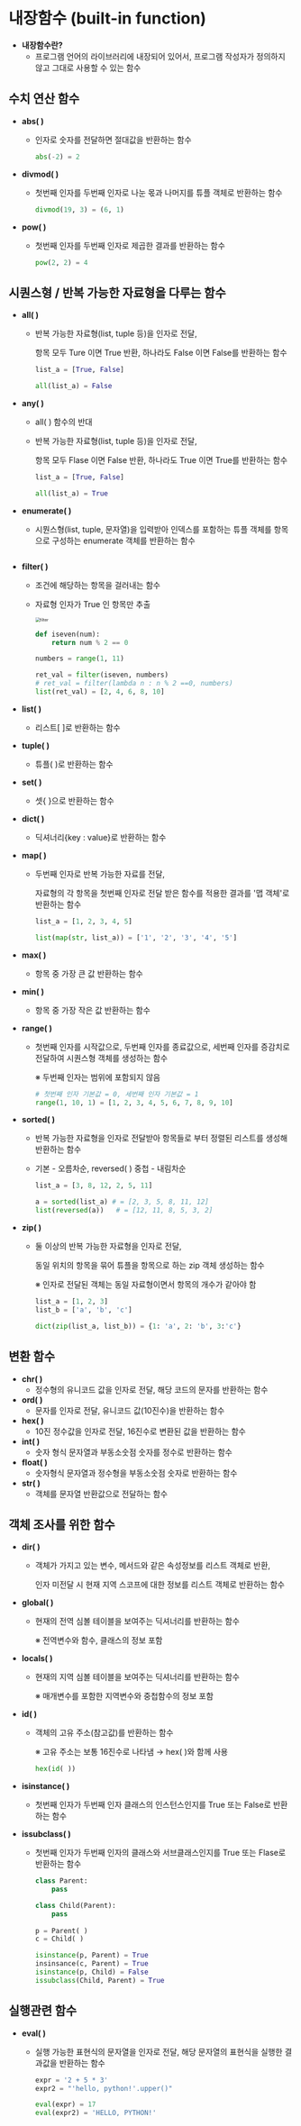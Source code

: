 # 내장함수 (built-in function)

- **내장함수란?**
  - 프로그램 언어의 라이브러리에 내장되어 있어서, 프로그램 작성자가 정의하지 않고 그대로 사용할 수 있는 함수

## 수치 연산 함수

- **abs( )**

  - 인자로 숫자를 전달하면 절대값을 반환하는 함수

    ```python
    abs(-2) = 2
    ```

- **divmod( )**

  - 첫번째 인자를 두번째 인자로 나눈 몫과 나머지를 튜플 객체로 반환하는  함수

    ```python
    divmod(19, 3) = (6, 1)
    ```

- **pow( )**

  - 첫번째 인자를 두번째 인자로 제곱한 결과를 반환하는 함수

    ```python
    pow(2, 2) = 4
    ```

## 시퀀스형 / 반복 가능한 자료형을 다루는 함수

- **all( )**

  - 반복 가능한 자료형(list, tuple 등)을 인자로 전달,

    항목 모두 Ture 이면 True 반환,  하나라도 False 이면 False를 반환하는 함수

    ```python
    list_a = [True, False]
    
    all(list_a) = False
    ```

- **any( )**

  - all( ) 함수의 반대

  - 반복 가능한 자료형(list, tuple 등)을 인자로 전달,

    항목 모두 Flase 이면 False 반환,  하나라도 True 이면 True를 반환하는 함수

    ```python
    list_a = [True, False]
    
    all(list_a) = True
    ```

- **enumerate( )**

  - 시뭔스형(list, tuple, 문자열)을 입력받아 인덱스를 포함하는 튜플 객체를 항목으로 구성하는 enumerate 객체를 반환하는 함수

    ```python
    
    ```

- **filter( )**

  - 조건에 해당하는 항목을 걸러내는 함수

  - 자료형 인자가 True 인 항목만 추출

    <img src="07 내장함수 (bilt-in function).assets/filter.PNG" alt="filter" style="zoom:50%;" />

    ```python
    def iseven(num):
        return num % 2 == 0
    
    numbers = range(1, 11)
    
    ret_val = filter(iseven, numbers)
    # ret_val = filter(lambda n : n % 2 ==0, numbers)
    list(ret_val) = [2, 4, 6, 8, 10]
    ```

- **list( )**

  - 리스트[ ]로 반환하는 함수

- **tuple( )**

  - 튜플( )로 반환하는 함수

- **set( )**

  - 셋{ }으로 반환하는 함수

- **dict( )**

  - 딕셔너리{key : value}로 반환하는 함수

- **map( )**

  - 두번째 인자로 반복 가능한 자료를 전달,

    자료형의 각 항목을 첫번째 인자로 전달 받은 함수를 적용한 결과를 '맵 객체'로 반환하는 함수

    ```python
    list_a = [1, 2, 3, 4, 5]
    
    list(map(str, list_a)) = ['1', '2', '3', '4', '5']
    ```

- **max( )**

  - 항목 중 가장 큰 값 반환하는 함수

- **min( )**

  - 항목 중 가장 작은 값 반환하는 함수

- **range( )**

  - 첫번째 인자를 시작값으로, 두번째 인자를 종료값으로, 세번째 인자를 증감치로 전달하여 시퀀스형 객체를 생성하는 함수

    ※ 두번째 인자는 범위에 포함되지 않음

    ```python
    # 첫번째 인자 기본값 = 0, 세번째 인자 기본값 = 1
    range(1, 10, 1) = [1, 2, 3, 4, 5, 6, 7, 8, 9, 10]
    ```

- **sorted( )**

  - 반복 가능한 자료형을 인자로 전달받아 항목들로 부터 정렬된 리스트를 생성해 반환하는 함수

  - 기본 - 오름차순, reversed( ) 중첩 - 내림차순

    ```python
    list_a = [3, 8, 12, 2, 5, 11]
    
    a = sorted(list_a) # = [2, 3, 5, 8, 11, 12]
    list(reversed(a))   # = [12, 11, 8, 5, 3, 2]
    ```

- **zip( )**

  - 둘 이상의 반복 가능한 자료형을 인자로 전달,

    동일 위치의 항목을 묶어 튜플을 항목으로 하는 zip 객체 생성하는 함수

    ※ 인자로 전달된 객체는 동일 자료형이면서 항목의 개수가 같아야 함

    ```python
    list_a = [1, 2, 3]
    list_b = ['a', 'b', 'c']
    
    dict(zip(list_a, list_b)) = {1: 'a', 2: 'b', 3:'c'}
    ```

## 변환 함수

- **chr( )**
  - 정수형의 유니코드 값을 인자로 전달, 해당 코드의 문자를 반환하는 함수
- **ord( )**
  - 문자를 인자로 전달, 유니코드 값(10진수)을 반환하는 함수
- **hex( )**
  - 10진 정수값을 인자로 전달, 16진수로 변환된 값을 반환하는 함수
- **int( )**
  - 숫자 형식 문자열과 부동소숫점 숫자를 정수로 반환하는 함수
- **float( )**
  - 숫자형식 문자열과 정수형을 부동소숫점 숫자로 반환하는 함수
- **str( )**
  - 객체를 문자열 반환값으로 전달하는 함수

## 객체 조사를 위한 함수

- **dir( )**

  - 객체가 가지고 있는 변수, 메서드와 같은 속성정보를 리스트 객체로 반환,

    인자 미전달 시 현재 지역 스코프에 대한 정보를 리스트 객체로 반환하는 함수

- **global( )**

  - 현재의 전역 심볼 테이블을 보여주는 딕셔너리를 반환하는 함수

    ※ 전역변수와 함수, 클래스의 정보 포함

- **locals( )**

  - 현재의 지역 심볼 테이블을 보여주는 딕셔너리를 반환하는 함수

    ※ 매개변수를 포함한 지역변수와 중첩함수의 정보 포함

- **id( )**

  - 객체의 고유 주소(참고값)를 반환하는 함수

    ※ 고유 주소는 보통 16진수로 나타냄 → hex( )와 함께 사용

    ```python
    hex(id( ))
    ```

- **isinstance( )**

  - 첫번째 인자가 두번째 인자 클래스의 인스턴스인지를 True 또는 False로 반환하는 함수

- **issubclass( )**

  - 첫번째 인자가 두번째 인자의 클래스와 서브클래스인지를 True 또는 Flase로 반환하는 함수

    ```python
    class Parent:
    	pass
    
    class Child(Parent):
    	pass
    	
    p = Parent( )
    c = Child( )
    
    isinstance(p, Parent) = True
    insinsance(c, Parent) = True
    isinstance(p, Child) = False
    issubclass(Child, Parent) = True
    ```

## 실행관련 함수

- **eval( )**

  - 실행 가능한 표현식의 문자열을 인자로 전달, 해당 문자열의 표현식을 실행한 결과값을 반환하는 함수

    ```python
    expr = '2 + 5 * 3'
    expr2 = "'hello, python!'.upper()"
    
    eval(expr) = 17
    eval(expr2) = 'HELLO, PYTHON!'
    ```

    